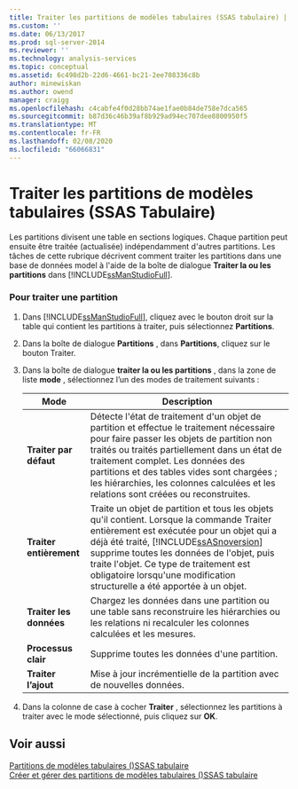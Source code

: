 ```yaml
---
title: Traiter les partitions de modèles tabulaires (SSAS tabulaire) | Microsoft Docs
ms.custom: ''
ms.date: 06/13/2017
ms.prod: sql-server-2014
ms.reviewer: ''
ms.technology: analysis-services
ms.topic: conceptual
ms.assetid: 6c498d2b-22d6-4661-bc21-2ee708336c8b
author: minewiskan
ms.author: owend
manager: craigg
ms.openlocfilehash: c4cabfe4f0d28bb74ae1fae0b84de758e7dca565
ms.sourcegitcommit: b87d36c46b39af8b929ad94ec707dee8800950f5
ms.translationtype: MT
ms.contentlocale: fr-FR
ms.lasthandoff: 02/08/2020
ms.locfileid: "66066831"
---
```

# <a name="process-tabular-model-partitions-ssas-tabular"></a>Traiter les partitions de modèles tabulaires (SSAS Tabulaire)
  Les partitions divisent une table en sections logiques. Chaque partition peut ensuite être traitée (actualisée) indépendamment d'autres partitions. Les tâches de cette rubrique décrivent comment traiter les partitions dans une base de données model à l'aide de la boîte de dialogue **Traiter la ou les partitions** dans [!INCLUDE[ssManStudioFull](../../includes/ssmanstudiofull-md.md)].  
  
###  <a name="bkmk_create_new"></a>Pour traiter une partition  
  
1.  Dans [!INCLUDE[ssManStudioFull](../../includes/ssmanstudiofull-md.md)], cliquez avec le bouton droit sur la table qui contient les partitions à traiter, puis sélectionnez **Partitions**.  
  
2.  Dans la boîte de dialogue **Partitions** , dans **Partitions**, cliquez sur le bouton Traiter.  
  
3.  Dans la boîte de dialogue **traiter la ou les partitions** , dans la zone de liste **mode** , sélectionnez l’un des modes de traitement suivants :  
  
    |Mode|Description|  
    |----------|-----------------|  
    |**Traiter par défaut**|Détecte l'état de traitement d'un objet de partition et effectue le traitement nécessaire pour faire passer les objets de partition non traités ou traités partiellement dans un état de traitement complet. Les données des partitions et des tables vides sont chargées ; les hiérarchies, les colonnes calculées et les relations sont créées ou reconstruites.|  
    |**Traiter entièrement**|Traite un objet de partition et tous les objets qu'il contient. Lorsque la commande Traiter entièrement est exécutée pour un objet qui a déjà été traité, [!INCLUDE[ssASnoversion](../../includes/ssasnoversion-md.md)] supprime toutes les données de l'objet, puis traite l'objet. Ce type de traitement est obligatoire lorsqu'une modification structurelle a été apportée à un objet.|  
    |**Traiter les données**|Chargez les données dans une partition ou une table sans reconstruire les hiérarchies ou les relations ni recalculer les colonnes calculées et les mesures.|  
    |**Processus clair**|Supprime toutes les données d'une partition.|  
    |**Traiter l’ajout**|Mise à jour incrémentielle de la partition avec de nouvelles données.|  
  
4.  Dans la colonne de case à cocher **Traiter** , sélectionnez les partitions à traiter avec le mode sélectionné, puis cliquez sur **OK**.  
  
## <a name="see-also"></a>Voir aussi  
 [Partitions de modèles tabulaires &#40;&#41;SSAS tabulaire](partitions-ssas-tabular.md)   
 [Créer et gérer des partitions de modèles tabulaires &#40;&#41;SSAS tabulaire](create-and-manage-tabular-model-partitions-ssas-tabular.md)  
  
  
